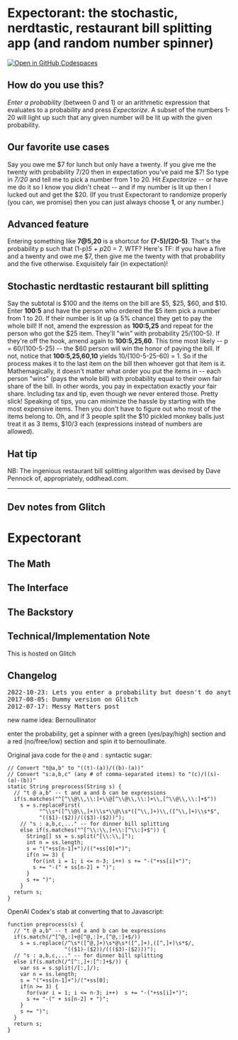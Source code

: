 # Expectorant: the stochastic, nerdtastic, restaurant bill splitting app (and random number spinner)

[![Open in GitHub Codespaces](https://github.com/codespaces/badge.svg)](https://github.com/codespaces/new?hide_repo_select=true&ref=master&repo=649443)


## How do you use this?
*Enter a probability* (between 0 and 1) or an arithmetic expression that evaluates to a probability and press _Expectorize_.
A subset of the numbers 1-20 will light up such that any given number will be lit up with the given probability.

## Our favorite use cases 

Say you owe me $7 for lunch but only have a twenty.
If you give me the twenty with probability 7/20 then in expectation you've paid me $7!
So type in *7/20* and tell me to pick a number from 1 to 20.
Hit _Expectorize_ -- or have me do it so I know you didn't cheat -- and if my number is lit up then I lucked out and get the $20. 
(If you trust Expectorant to randomize properly (you can, we promise) then you can just always choose <b>1</b>, or any number.)

## Advanced feature
Entering something like <b>7@5,20</b> is a shortcut for <b>(7-5)/(20-5)</b>. 
That's the probability p such that (1-p)*5 + p*20 = 7. 
WTF? Here's TF: If you have a five and a twenty and owe me $7, then give me the twenty with that probability and the five otherwise. 
Exquisitely fair (in expectation)!

## Stochastic nerdtastic restaurant bill splitting
Say the subtotal is $100 and the items on the bill are $5, $25, $60, and $10. 
Enter <b>100:5</b> and have the person who ordered the $5 item pick a number from 1 to 20.
If their number is lit up (a 5% chance) they get to pay the whole bill! 
If not, amend the expression as <b>100:5,25</b> and repeat for the person who got the $25 item. 
They'll "win" with probability 25/(100-5). 
If they're off the hook, amend again to <b>100:5,25,60</b>. 
This time most likely -- p = 60/(100-5-25) -- the $60 person will win the honor of paying the bill. 
If not, notice that <b>100:5,25,60,10</b> yields 10/(100-5-25-60) = 1. 
So if the process makes it to the last item on the bill then whoever got that item is it.
Mathemagically, it doesn't matter what order you put the items in -- each person "wins" (pays the whole bill) with probability equal to their own fair share of the bill.
In other words, you pay in expectation exactly your fair share. 
Including tax and tip, even though we never entered those.
Pretty slick! 
Speaking of tips, you can minimize the hassle by starting with the most expensive items.
Then you don't have to figure out who most of the items belong to.
Oh, and if 3 people split the $10 pickled monkey balls just treat it as 3 items, $10/3 each (expressions instead of numbers are allowed).

## Hat tip
NB: The ingenious restaurant bill splitting algorithm was devised by Dave 
Pennock of, appropriately, oddhead.com.


---

## Dev notes from Glitch

# Expectorant


## The Math


## The Interface


## The Backstory


## Technical/Implementation Note

This is hosted on Glitch

## Changelog

<pre>
2022-10-23: Lets you enter a probability but doesn't do anything with it
2017-08-05: Dummy version on Glitch
2012-07-17: Messy Matters post
</pre>

new name idea: Bernoullinator

enter the probability, get a spinner with a green (yes/pay/high) section and a red (no/free/low) section and spin it to bernoullinate.

Original java code for the `@` and `:` syntactic sugar:

```
// Convert "t@a,b" to "((t)-(a))/((b)-(a))"
// Convert "s:a,b,c" (any # of comma-separated items) to "(c)/((s)-(a)-(b))"
static String preprocess(String s) {
  // "t @ a,b" -- t and a and b can be expressions
  if(s.matches("^[^\\@\\,\\:]+\\@[^\\@\\,\\:]+\\,[^\\@\\,\\:]+$"))
    s = s.replaceFirst(
          "^\\s*([^\\@\\,]+)\\s*\\@\\s*([^\\,]+)\\,([^\\,]+)\\s*$",
          "(($1)-($2))/(($3)-($2))");
    // "s : a,b,c,..." -- for dinner bill splitting
    else if(s.matches("^[^\\:\\,]+\\:[^\\:]+$")) {
      String[] ss = s.split("[\\:\\,]");
      int n = ss.length;
      s = "("+ss[n-1]+")/(("+ss[0]+")";
      if(n >= 3) {
        for(int i = 1; i <= n-3; i++) s += "-("+ss[i]+")";
        s += "-(" + ss[n-2] + ")";
      }
      s += ")";
    }
  return s;
}
```

OpenAI Codex's stab at converting that to Javascript:

```
function preprocess(s) {
  // "t @ a,b" -- t and a and b can be expressions
  if(s.match(/^[^@,:]+@[^@,:]+,[^@,:]+$/))
    s = s.replace(/^\s*([^@,]+)\s*@\s*([^,]+),([^,]+)\s*$/,
                  "(($1)-($2))/((($3)-($2)))");
  // "s : a,b,c,..." -- for dinner bill splitting
  else if(s.match(/^[^:,]+:[^:]+$/)) {
    var ss = s.split(/[:,]/);
    var n = ss.length;
    s = "("+ss[n-1]+")/("+ss[0];
    if(n >= 3) {
      for(var i = 1; i <= n-3; i++)  s += "-("+ss[i]+")";
      s += "-(" + ss[n-2] + ")";
    }
    s += ")";
  }
  return s;
}
```
